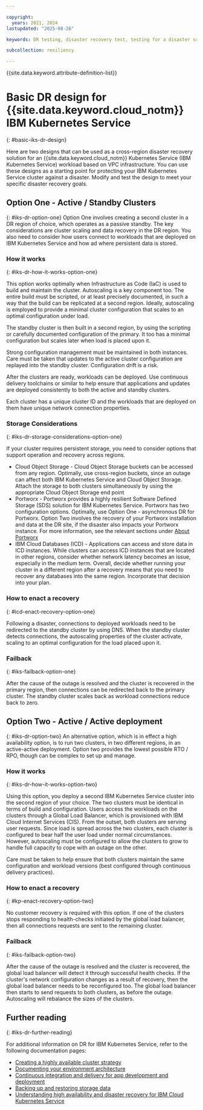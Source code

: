 ```yaml
---

copyright:
  years: 2021, 2024
lastupdated: "2025-08-26"

keywords: DR testing, disaster recovery test, testing for a disaster scenario, dry test, switch over, DR simulation, kubernetes, IKS

subcollection: resiliency

---
```


{{site.data.keyword.attribute-definition-list}}

# Basic DR design for {{site.data.keyword.cloud_notm}} IBM Kubernetes Service
{: #basic-iks-dr-design}

Here are two designs that can be used as a cross-region disaster recovery solution for an {{site.data.keyword.cloud_notm}} Kubernetes Service (IBM Kubernetes Service) workload based on VPC infrastructure. You can use these designs as a starting point for protecting your IBM Kubernetes Service cluster against a disaster. Modify and test the design to meet your specific disaster recovery goals.

## Option One - Active / Standby Clusters
{: #iks-dr-option-one}
Option One involves creating a second cluster in a DR region of choice, which operates as a passive standby. The key considerations are cluster scaling and data recovery in the DR region. You also need to consider how users connect to workloads that are deployed on IBM Kubernetes Service and how ad where persistent data is stored.

### How it works
{: #iks-dr-how-it-works-option-one}

This option works optimally when Infrastructure as Code (IaC) is used to build and maintain the cluster. Autoscaling is a key component too. The entire build must be scripted, or at least precisely documented, in such a way that the build can be replicated at a second region. Ideally, autoscaling is employed to provide a minimal cluster configuration that scales to an optimal configuration under load.

The standby cluster is then built in a second region, by using the scripting or carefully documented configuration of the primary. It too has a minimal configuration but scales later when load is placed upon it.

Strong configuration management must be maintained in both instances. Care must be taken that updates to the active cluster configuration are replayed into the standby cluster. Configuration drift is a risk.

After the clusters are ready, workloads can be deployed. Use continuous delivery toolchains or similar to help ensure that applications and updates are deployed consistently to both the active and standby clusters.

Each cluster has a unique cluster ID and the workloads that are deployed on them have unique network connection properties.

### Storage Considerations
{: #iks-dr-storage-considerations-option-one}

If your cluster requires persistent storage, you need to consider options that support operation and recovery across regions.

* Cloud Object Storage - Cloud Object Storage buckets can be accessed from any region. Optimally, use cross-region buckets, since an outage can affect both IBM Kubernetes Service and Cloud Object Storage. Attach the storage to both clusters simultaneously by using the appropriate Cloud Object Storage end point
* Portworx - Portworx provides a highly resilient Software Defined Storage (SDS) solution for IBM Kubernetes Service. Portworx has two configuration options. Optimally, use Option One - asynchronous DR for Portworx. Option Two involves the recovery of your Portworx installation and data at the DR site, if the disaster also impacts your Portworx instance. For more information, see the relevant sections under [About Portworx](/docs/containers?topic=containers-storage_portworx_about)
* IBM Cloud Databases (ICD) - Applications can access and store data in ICD instances. While clusters can access ICD instances that are located in other regions, consider whether network latency becomes an issue, especially in the medium term. Overall, decide whether running your cluster in a different region after a recovery means that you need to recover any databases into the same region. Incorporate that decision into your plan.

### How to enact a recovery
{: #icd-enact-recovery-option-one}

Following a disaster, connections to deployed workloads need to be redirected to the standby cluster by using DNS. When the standby cluster detects connections, the autoscaling properties of the cluster activate, scaling to an optimal configuration for the load placed upon it.

### Failback
{: #iks-failback-option-one}

After the cause of the outage is resolved and the cluster is recovered in the primary region, then connections can be redirected back to the primary cluster. The standby cluster scales back as workload connections reduce back to zero.

## Option Two - Active / Active deployment
{: #iks-dr-option-two}
An alternative option, which is in effect a high availability option, is to run two clusters, in two different regions, in an active-active deployment. Option two provides the lowest possible RTO / RPO, though can be complex to set up and manage.

### How it works
{: #iks-dr-how-it-works-option-two}

Using this option, you deploy a second IBM Kubernetes Service cluster into the second region of your choice. The two clusters must be identical in terms of build and configuration. Users access the workloads on the clusters through a Global Load Balancer, which is provisioned with IBM Cloud Internet Services (CIS). From the outset, both clusters are serving user requests. Since load is spread across the two clusters, each cluster is configured to bear half the user load under normal circumstances. However, autoscaling must be configured to allow the clusters to grow to handle full capacity to cope with an outage on the other.

Care must be taken to help ensure that both clusters maintain the same configuration and workload versions (best configured through continuous delivery practices).

### How to enact a recovery
{: #kp-enact-recovery-option-two}

No customer recovery is required with this option. If one of the clusters stops responding to health-checks initiated by the global load balancer, then all connections requests are sent to the remaining cluster.


### Failback
{: #iks-failback-option-two}

After the cause of the outage is resolved and the cluster is recovered, the global load balancer will detect it through successful health checks. If the cluster's network configuration changes as a result of recovery, then the global load balancer needs to be reconfigured too. The global load balancer then starts to send requests to both clusters, as before the outage. Autoscaling will rebalance the sizes of the clusters.

## Further reading
{: #iks-dr-further-reading}

For additional information on DR for IBM Kubernetes Service, refer to the following documentation pages:

* [Creating a highly available cluster strategy](/docs/containers?topic=containers-strategy)
* [Documenting your environment architecture](/docs/containers?topic=containers-document-environment)
* [Continuous integration and delivery for app development and deployment](/docs/containers?topic=containers-cicd)
* [Backing up and restoring storage data](/docs/containers?topic=containers-storage_br)
* [Understanding high availability and disaster recovery for IBM Cloud Kubernetes Service](/docs/containers?topic=containers-iks-ha-dr&interface=terraform)
